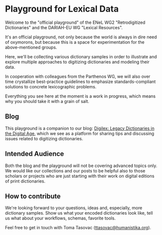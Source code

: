# Playground for Lexical Data

Welcome to the "official playground" of the ENeL WG2 "Retrodigitized Dictionaries" and the DARIAH-EU WG "Lexical Resources".

It's an official playground, not only because the world is always in dire need of oxymorons, but because this is a space for experimentation for the above-mentioned groups. 

Here, we'll be collecting various dictionary samples in order to illustrate and explore multiple approaches to digitizing dictionaries and modeling their data.

In cooperation with colleagues from the Parthenos WG, we will also over time crystallize best-practice guidelines to emphasize standards-compliant solutions to concrete lexicographic problems.

Everything you see here at the moment is a work in progress, which means why you should take it with a grain of salt. 

## Blog

This playground is a companion to our blog: [Digilex: Legacy Dictionaries in the Digital Age](http://digilex.hypotheses.org/), which we see as a platform for sharing tips and discussing issues related to digitizing dictionaries.

## Intended Audience

Both the blog and the playground will not be covering advanced topics only. We would like our collections and our posts to be helpful also to those scholars or projects who are just starting with their work on digital editions of print dictionaries. 

## How to contribute

We're looking forward to your questions, ideas and, especially, more dictionary samples. Show us what your encoded dictionaries look like, tell us what about your workflows, schemas, favorite tools. 

Feel free to get in touch with Toma Tasovac (ttasovac@humanistika.org). 

